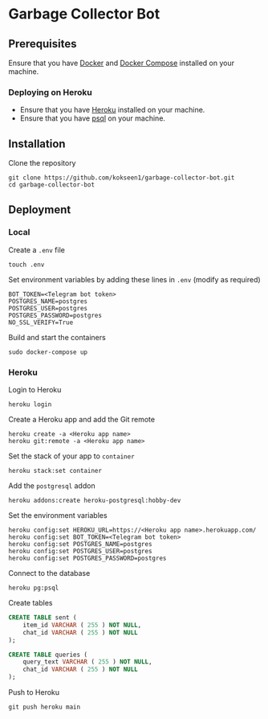 # Garbage Collector Bot

## Prerequisites

Ensure that you have [Docker](https://docs.docker.com/get-docker/) and [Docker Compose](https://docs.docker.com/compose/install/) installed on your machine.

### Deploying on Heroku

- Ensure that you have [Heroku](https://devcenter.heroku.com/articles/heroku-cli) installed on your machine.
- Ensure that you have [psql](https://www.postgresql.org/download/) on your machine.

## Installation

Clone the repository

```shell
git clone https://github.com/kokseen1/garbage-collector-bot.git
cd garbage-collector-bot
```

## Deployment

### Local

Create a `.env` file

```shell
touch .env
```

Set environment variables by adding these lines in `.env` (modify as required)

```
BOT_TOKEN=<Telegram bot token>
POSTGRES_NAME=postgres
POSTGRES_USER=postgres
POSTGRES_PASSWORD=postgres
NO_SSL_VERIFY=True
```

Build and start the containers

```shell
sudo docker-compose up
```

### Heroku

Login to Heroku

```shell
heroku login
```

Create a Heroku app and add the Git remote

```shell
heroku create -a <Heroku app name>
heroku git:remote -a <Heroku app name>
```

Set the stack of your app to `container`

```shell
heroku stack:set container
```

Add the `postgresql` addon

```shell
heroku addons:create heroku-postgresql:hobby-dev
```

Set the environment variables

```shell
heroku config:set HEROKU_URL=https://<Heroku app name>.herokuapp.com/
heroku config:set BOT_TOKEN=<Telegram bot token>
heroku config:set POSTGRES_NAME=postgres
heroku config:set POSTGRES_USER=postgres
heroku config:set POSTGRES_PASSWORD=postgres
```

Connect to the database

```shell
heroku pg:psql
```

Create tables

```sql
CREATE TABLE sent (
	item_id VARCHAR ( 255 ) NOT NULL,
	chat_id VARCHAR ( 255 ) NOT NULL
);

CREATE TABLE queries (
	query_text VARCHAR ( 255 ) NOT NULL,
	chat_id VARCHAR ( 255 ) NOT NULL
);
```

Push to Heroku

```shell
git push heroku main
```
